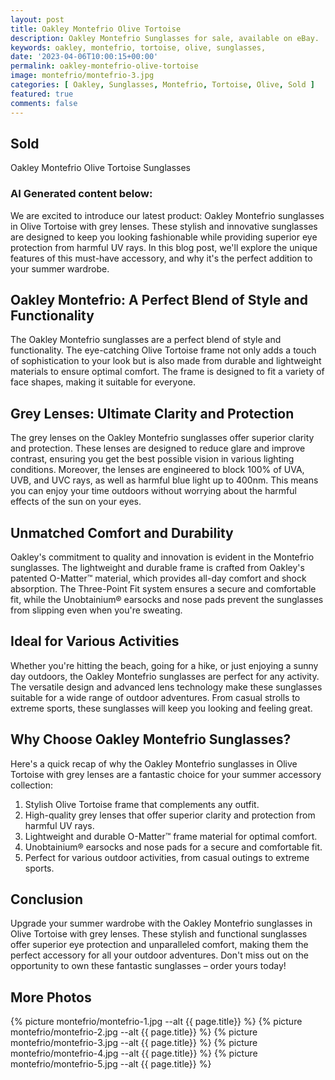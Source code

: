 ```yaml
---
layout: post
title: Oakley Montefrio Olive Tortoise
description: Oakley Montefrio Sunglasses for sale, available on eBay. 
keywords: oakley, montefrio, tortoise, olive, sunglasses,
date: '2023-04-06T10:00:15+00:00'
permalink: oakley-montefrio-olive-tortoise
image: montefrio/montefrio-3.jpg
categories: [ Oakley, Sunglasses, Montefrio, Tortoise, Olive, Sold ]
featured: true
comments: false 
---
```

## Sold 
Oakley Montefrio Olive Tortoise Sunglasses

### AI Generated content below: 

We are excited to introduce our latest product: Oakley Montefrio sunglasses in Olive Tortoise with grey lenses. These stylish and innovative sunglasses are designed to keep you looking fashionable while providing superior eye protection from harmful UV rays. In this blog post, we'll explore the unique features of this must-have accessory, and why it's the perfect addition to your summer wardrobe.

## Oakley Montefrio: A Perfect Blend of Style and Functionality

The Oakley Montefrio sunglasses are a perfect blend of style and functionality. The eye-catching Olive Tortoise frame not only adds a touch of sophistication to your look but is also made from durable and lightweight materials to ensure optimal comfort. The frame is designed to fit a variety of face shapes, making it suitable for everyone.

## Grey Lenses: Ultimate Clarity and Protection

The grey lenses on the Oakley Montefrio sunglasses offer superior clarity and protection. These lenses are designed to reduce glare and improve contrast, ensuring you get the best possible vision in various lighting conditions. Moreover, the lenses are engineered to block 100% of UVA, UVB, and UVC rays, as well as harmful blue light up to 400nm. This means you can enjoy your time outdoors without worrying about the harmful effects of the sun on your eyes.

## Unmatched Comfort and Durability

Oakley's commitment to quality and innovation is evident in the Montefrio sunglasses. The lightweight and durable frame is crafted from Oakley's patented O-Matter™ material, which provides all-day comfort and shock absorption. The Three-Point Fit system ensures a secure and comfortable fit, while the Unobtainium® earsocks and nose pads prevent the sunglasses from slipping even when you're sweating.

## Ideal for Various Activities

Whether you're hitting the beach, going for a hike, or just enjoying a sunny day outdoors, the Oakley Montefrio sunglasses are perfect for any activity. The versatile design and advanced lens technology make these sunglasses suitable for a wide range of outdoor adventures. From casual strolls to extreme sports, these sunglasses will keep you looking and feeling great.

## Why Choose Oakley Montefrio Sunglasses?

Here's a quick recap of why the Oakley Montefrio sunglasses in Olive Tortoise with grey lenses are a fantastic choice for your summer accessory collection:

1. Stylish Olive Tortoise frame that complements any outfit.
2. High-quality grey lenses that offer superior clarity and protection from harmful UV rays.
3. Lightweight and durable O-Matter™ frame material for optimal comfort.
4. Unobtainium® earsocks and nose pads for a secure and comfortable fit.
5. Perfect for various outdoor activities, from casual outings to extreme sports.

## Conclusion

Upgrade your summer wardrobe with the Oakley Montefrio sunglasses in Olive Tortoise with grey lenses. These stylish and functional sunglasses offer superior eye protection and unparalleled comfort, making them the perfect accessory for all your outdoor adventures. Don't miss out on the opportunity to own these fantastic sunglasses – order yours today!

## More Photos
{% picture montefrio/montefrio-1.jpg --alt {{ page.title}}  %}
{% picture montefrio/montefrio-2.jpg --alt {{ page.title}}  %}
{% picture montefrio/montefrio-3.jpg --alt {{ page.title}}  %}
{% picture montefrio/montefrio-4.jpg --alt {{ page.title}}  %}
{% picture montefrio/montefrio-5.jpg --alt {{ page.title}}  %}
